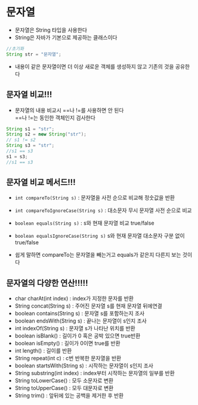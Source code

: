 # 문자열
+ 문자열은 String 타입을 사용한다
+ String은 자바가 기본으로 제공하는 클래스이다
```java
//초기화
String str = "문자열";
```
+ 내용이 같은 문자열이면 더 이상 새로운 객체를 생성하지 않고 기존의 것을 공유한다

## 문자열 비교!!!
+ 문자열의 내용 비교시 ==나 !=를 사용하면 안 된다  
==나 !=는 동인한 객체인지 검사한다
```java
String s1 = "str";
String s2 = new String("str");
// s1 != s2
String s3 = "str";
//s1 == s3
s1 = s3;
//s1 == s3
```

## 문자열 비교 메서드!!!
+ ```int compareTo(String s)``` : 문자열을 사전 순으로 비교해 정숫값을 반환
+ ```int compareToIgnoreCase(String s)``` : 대소문자 무시 문자열 사전 순으로 비교
+ ```boolean equals(String s)``` : s와 현재 문자열 비교 true/false
+ ```boolean equalsIgnoreCase(String s)``` s와 현재 문자열 대소문자 구분 없이 true/false

+ 쉽게 말하면 compareTo는 문자열을 빼는거고 equals가 같은지 다른지 보는 것이다

## 문자열의 다양한 연산!!!!!
+ char charAt(int index) : index가 지정한 문자를 반환
+ String concat(String s) : 주어진 문자열 s를 현재 문자열 뒤에연결
+ boolean contains(String s) : 문자열 s를 포함하는지 조사
+ boolean endsWith(String s) : 끝나는 문자열이 s인지 조사
+ int indexOf(String s) : 문자열 s가 나타난 위치를 반환
+ boolean isBlank() : 길이가 0 혹은 공박 있으면 true반환
+ boolean isEmpty() : 길이가 0이면 true를 반환
+ int length() : 길이를 반환
+ String repeat(int c) : c번 반복한 문자열을 반환
+ boolean startsWith(String s) : 시작하는 문자열이 s인지 조사
+ String substring(int index) : index부터 시작하는 문자열의 일부를 반환
+ String toLowerCase() : 모두 소문자로 변환
+ String toUpperCase() : 모두 대문자로 변환
+ String trim() : 앞뒤에 있는 공백을 제거한 후 반환
